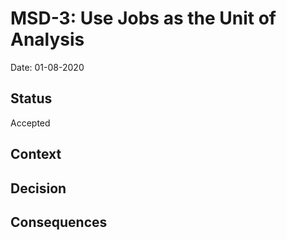 # MSD-3: Use Jobs as the Unit of Analysis

Date: 01-08-2020

## Status

Accepted

## Context


## Decision


## Consequences

